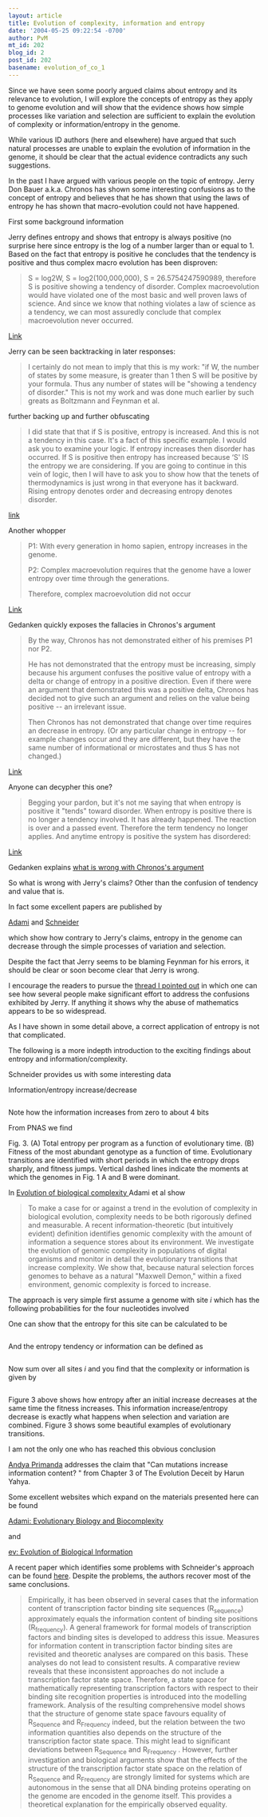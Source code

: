 ```yaml
---
layout: article
title: Evolution of complexity, information and entropy
date: '2004-05-25 09:22:54 -0700'
author: PvM
mt_id: 202
blog_id: 2
post_id: 202
basename: evolution_of_co_1
---
```

Since we have seen some poorly argued claims about entropy and its relevance to evolution, I will explore the concepts of entropy as they apply to genome evolution and will show that the evidence shows how simple processes like variation and selection are sufficient to explain the evolution of complexity or information/entropy in the genome. 

While various ID authors (here and elsewhere) have argued that such natural processes are unable to explain the evolution of information in the genome, it should be clear that the actual evidence contradicts any such suggestions.

In the past I have argued with various people on the topic of entropy. Jerry Don Bauer a.k.a. Chronos has shown some interesting confusions as to the concept of entropy and believes that he has shown that using the laws of entropy he has shown that macro-evolution could not have happened.

First some background information

Jerry defines entropy and shows that entropy is always positive (no surprise here since entropy is the log of a number larger than or equal to 1. Based on the fact that entropy is positive he concludes that the tendency is positive and thus complex macro evolution has been disproven:

> S = log2W, S = log2(100,000,000), S = 26.5754247590989, therefore S is positive showing a tendency of disorder. Complex macroevolution would have violated one of the most basic and well proven laws of science. And since we know that nothing violates a law of science as a tendency, we can most assuredly conclude that complex macroevolution never occurred.


[Link](http://www.iscid.org/boards/ubb-get_topic-f-6-t-000347-p-2.html)

Jerry can be seen backtracking in later responses:

> I certainly do not mean to imply that this is my work: "if W, the number of states by some measure, is greater than 1 then S will be positive by your formula. Thus any number of states will be "showing a tendency of disorder." This is not my work and was done much earlier by such greats as Boltzmann and Feynman et al.

further backing up and further obfuscating

> I did state that that if S is positive, entropy is increased. And this is not a tendency in this case. It's a fact of this specific example. I would ask you to examine your logic. If entropy increases then disorder has occurred. If S is positive then entropy has increased because ‘S' IS the entropy we are considering. If you are going to continue in this vein of logic, then I will have to ask you to show how that the tenets of thermodynamics is just wrong in that everyone has it backward. Rising entropy denotes order and decreasing entropy denotes disorder.


[link](http://www.iscid.org/boards/ubb-get_topic-f-6-t-000347-p-3.html)

Another whopper

> P1: With every generation in homo sapien, entropy increases in the genome.
> 
> P2: Complex macroevolution requires that the genome have a lower entropy over time through the generations.
> 
> Therefore, complex macroevolution did not occur

[Link](http://www.iscid.org/boards/ubb-get_topic-f-6-t-000347-p-4.html)

Gedanken quickly exposes the fallacies in Chronos's argument

> By the way, Chronos has not demonstrated either of his premises P1 nor P2. 
> 
> He has not demonstrated that the entropy must be increasing, simply because his argument confuses the positive value of entropy with a delta or change of entropy in a positive direction. Even if there were an argument that demonstrated this was a positive delta, Chronos has decided not to give such an argument and relies on the value being positive -- an irrelevant issue.
> 
> Then Chronos has not demonstrated that change over time requires an decrease in entropy. (Or any particular change in entropy -- for example changes occur and they are different, but they have the same number of informational or microstates and thus S has not changed.)

[Link](http://www.iscid.org/boards/ubb-get_topic-f-6-t-000347-p-5.html)

Anyone can decypher this one?

> Begging your pardon, but it's not me saying that when entropy is positive it "tends" toward disorder. When entropy is positive there is no longer a tendency involved. It has already happened. The reaction is over and a passed event. Therefore the term tendency no longer applies. And anytime entropy is positive the system has disordered:


[Link](http://www.iscid.org/boards/ubb-get_topic-f-6-t-000347-p-4.html)

Gedanken explains [what is wrong with Chronos's argument](http://www.iscid.org/boards/ubb-get_topic-f-6-t-000347-p-5.html)

So what is wrong with Jerry's claims? Other than the confusion of tendency and value that is.

In fact some excellent papers are published by

[Adami](http://www.krl.caltech.edu/~adami/cas.html)
and
[Schneider](http://www.lecb.ncifcrf.gov/~toms/paper/ev/)

which show how contrary to Jerry's claims, entropy in the genome can decrease through the simple processes of variation and selection.

Despite the fact that Jerry seems to be blaming Feynman for his errors, it should be clear or soon become clear that Jerry is wrong.

I encourage the readers to pursue the [thread I pointed out](http://www.iscid.org/boards/ubb-get_topic-f-6-t-000347-p-4.html) in which one can see how several people make significant effort to address the confusions exhibited by Jerry. If anything it shows why the abuse of mathematics appears to be so widespread.

As I have shown in some detail above, a correct application of entropy is not that complicated.

The following is a more indepth introduction to the exciting findings about entropy and information/complexity. 

Schneider provides us with some interesting data

Information/entropy increase/decrease

<img src="http://www.lecb.ncifcrf.gov/~toms/paper/ev/dembski/b.xyout.gif" alt="" /> 

Note how the information increases from zero to about 4 bits

From PNAS we find
<img src="http://www.pnas.org/content/vol97/issue9/images/medium/pq0805620003.gif" alt="" /> 

Fig. 3.   (A) Total entropy per program as a function of evolutionary time. (B) Fitness of the most abundant genotype as a function of time. Evolutionary transitions are identified with short periods in which the entropy drops sharply, and fitness jumps. Vertical dashed lines indicate the moments at which the genomes in Fig. 1 A and B were dominant.

In [Evolution of biological complexity ](http://www.pnas.org/cgi/content/full/97/9/4463) Adami et al show

> To make a case for or against a trend in the evolution of complexity in biological evolution, complexity needs to be both rigorously defined and measurable. A recent information-theoretic (but intuitively evident) definition identifies genomic complexity with the amount of information a sequence stores about its environment. We investigate the evolution of genomic complexity in populations of digital organisms and monitor in detail the evolutionary transitions that increase complexity. We show that, because natural selection forces genomes to behave as a natural "Maxwell Demon," within a fixed environment, genomic complexity is forced to increase.

The approach is very simple first assume a genome with site _i_ which has the following probabilities for the four nucleotides involved      <img src="http://www.pnas.org/content/vol97/issue9/fulltext/4463/img001.gif" alt="" /> 

One can show that the entropy for this site can be calculated to be

<img src="http://www.pnas.org/content/vol97/issue9/fulltext/4463/img002.gif" alt="" /> 

And the entropy tendency or information can be defined as

<img src="http://www.pnas.org/content/vol97/issue9/fulltext/4463/img003.gif" alt="" /> 

Now sum over all sites _i_ and you find that
the complexity or information is given by

<img src="http://www.pnas.org/content/vol97/issue9/fulltext/4463/img004.gif" alt="" /> 

Figure 3 above shows how entropy after an initial increase decreases at the same time the fitness increases. This information increase/entropy decrease is exactly what happens when selection and variation are combined. Figure 3 shows some beautiful examples of evolutionary transitions.

I am not the only one who has reached this obvious conclusion

[Andya Primanda](http://www.redrival.com/evolusi/evolmec3.htm) addresses the claim that "Can mutations increase information content? " from Chapter 3 of The Evolution Deceit by Harun Yahya.

Some excellent websites which expand on the materials presented here can be found

[Adami: Evolutionary Biology and Biocomplexity ](http://www.krl.caltech.edu/~adami/cas.html)

and

[ev: Evolution of Biological Information ](http://www.lecb.ncifcrf.gov/~toms/paper/ev/)

A recent paper which identifies some problems with Schneider's approach can be found [here](http://www.inb.mu-luebeck.de/publications/pubfiles/kim/jtb.pdf). Despite the problems, the authors recover most of the same conclusions.

> Empirically, it has been observed in several cases that the information content of transcription factor binding site sequences (R<sub>sequence</sub>) approximately equals the information content of binding site positions (R<sub>frequency</sub>). A general framework for formal models of transcription factors and binding sites is developed to address this issue. Measures for information content in transcription factor binding sites are revisited and theoretic analyses are compared on this basis. These analyses do not lead to consistent results. A comparative review reveals that these inconsistent approaches do not include a transcription factor state space.
> Therefore, a state space for mathematically representing transcription factors with respect to their binding site recognition properties is introduced into the modelling framework.
> Analysis of the resulting comprehensive model shows that the structure of genome state space favours equality of R<sub>Sequence</sub> and R<sub>Frequency</sub> indeed, but the relation between the two information quantities also depends on the structure of the transcription factor state space. This might lead to significant deviations between R<sub>Sequence</sub> and R<sub>Frequency</sub> .
> However, further investigation and biological arguments show that the effects of the structure of the transcription factor state space on the relation of R<sub>Sequence</sub> and R<sub>Frequency</sub> are strongly limited for systems which are autonomous in the sense that all DNA binding proteins operating on the genome are encoded in the genome itself. This provides a theoretical
> explanation for the empirically observed equality.
